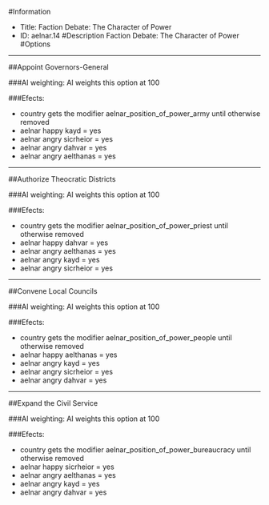 #Information
 - Title: Faction Debate: The Character of Power
 - ID: aelnar.14
#Description
Faction Debate: The Character of Power
#Options

___
##Appoint Governors-General

###AI weighting:
AI weights this option at 100


###Efects:<ul><li>country gets the modifier aelnar_position_of_power_army until otherwise removed</li><li>aelnar happy kayd = yes</li><li>aelnar angry sicrheior = yes</li><li>aelnar angry dahvar = yes</li><li>aelnar angry aelthanas = yes</li></ul>

___
##Authorize Theocratic Districts

###AI weighting:
AI weights this option at 100


###Efects:<ul><li>country gets the modifier aelnar_position_of_power_priest until otherwise removed</li><li>aelnar happy dahvar = yes</li><li>aelnar angry aelthanas = yes</li><li>aelnar angry kayd = yes</li><li>aelnar angry sicrheior = yes</li></ul>

___
##Convene Local Councils

###AI weighting:
AI weights this option at 100


###Efects:<ul><li>country gets the modifier aelnar_position_of_power_people until otherwise removed</li><li>aelnar happy aelthanas = yes</li><li>aelnar angry kayd = yes</li><li>aelnar angry sicrheior = yes</li><li>aelnar angry dahvar = yes</li></ul>

___
##Expand the Civil Service

###AI weighting:
AI weights this option at 100


###Efects:<ul><li>country gets the modifier aelnar_position_of_power_bureaucracy until otherwise removed</li><li>aelnar happy sicrheior = yes</li><li>aelnar angry aelthanas = yes</li><li>aelnar angry kayd = yes</li><li>aelnar angry dahvar = yes</li></ul>

